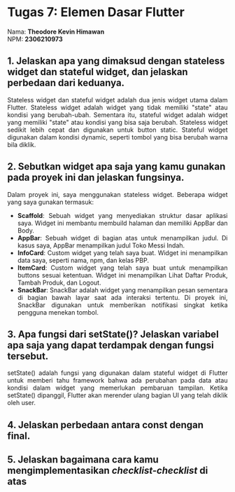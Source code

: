 <h1>Tugas 7: Elemen Dasar Flutter</h1>
Nama: <b>Theodore Kevin Himawan</b><br>
NPM: <b>2306210973</b>

<h2 align="left"> 1. Jelaskan apa yang dimaksud dengan stateless widget dan stateful widget, dan jelaskan perbedaan dari keduanya.</h2>
<p align="justify">Stateless widget dan stateful widget adalah dua jenis widget utama dalam Flutter. Stateless widget adalah widget yang tidak memiliki "state" atau kondisi yang berubah-ubah. Sementara itu, stateful widget adalah widget yang memiliki "state" atau kondisi yang bisa saja berubah. Stateless widget sedikit lebih cepat dan digunakan untuk button static. Stateful widget digunakan dalam kondisi dynamic, seperti tombol yang bisa berubah warna bila diklik.
</p>

<h2 align="left"> 2. Sebutkan widget apa saja yang kamu gunakan pada proyek ini dan jelaskan fungsinya.</h2>
<p align="justify">Dalam proyek ini, saya menggunakan stateless widget. Beberapa widget yang saya gunakan termasuk:

<ul>
    <li align="justify"><b>Scaffold</b>: Sebuah widget yang menyediakan struktur dasar aplikasi saya. Widget ini membantu membuild halaman dan memiliki AppBar dan Body. </li>
    <li align="justify"><b>AppBar</b>: Sebuah widget di bagian atas untuk menampilkan judul. Di kasus saya, AppBar menampilkan judul Toko Messi Indah.</li>
    <li align="justify"><b>InfoCard</b>: Custom widget yang telah saya buat. Widget ini menampilkan data saya, seperti nama, npm, dan kelas PBP.</li>
    <li align="justify"><b>ItemCard</b>: Custom widget yang telah saya buat untuk menampilkan buttons sesuai ketentuan. Widget ini menampilkan Lihat Daftar Produk, Tambah Produk, dan Logout.</li>
    <li align="justify"><b>SnackBar</b>: SnackBar adalah widget yang menampilkan pesan sementara di bagian bawah layar saat ada interaksi tertentu. Di proyek ini, SnackBar digunakan untuk memberikan notifikasi singkat ketika pengguna menekan tombol.</li>
</ul>
</p>

<h2 align="left"> 3. Apa fungsi dari setState()? Jelaskan variabel apa saja yang dapat terdampak dengan fungsi tersebut.</h2>
<p align="justify">setState() adalah fungsi yang digunakan dalam stateful widget di Flutter untuk memberi tahu framework bahwa ada perubahan pada data atau kondisi dalam widget yang memerlukan pembaruan tampilan. Ketika setState() dipanggil, Flutter akan merender ulang bagian UI yang telah diklik oleh user. </p>

<h2 align="left"> 4. Jelaskan perbedaan antara const dengan final.</h2>
<p align="justify">
<h2 align="left"> 5. Jelaskan bagaimana cara kamu mengimplementasikan <i>checklist-checklist</i> di atas</h2>
